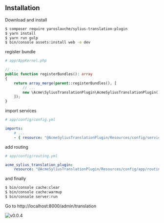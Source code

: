 ## Installation

Download and install
```bash
$ composer require yaroslavche/sylius-translation-plugin
$ yarn install
$ yarn run gulp
$ bin/console assets:install web -e dev
```

register bundle
```php
# app/AppKernel.php

// ...
public function registerBundles(): array
{
    return array_merge(parent::registerBundles(), [
        // ...
        new \Acme\SyliusTranslationPlugin\AcmeSyliusTranslationPlugin(),
    ]);
}
```
import services
```yaml
# app/config/config.yml

imports:
    # ...
    - { resource: "@AcmeSyliusTranslationPlugin/Resources/config/services.yml" }
```

add routing
```yaml
# app/config/routing.yml

acme_sylius_translation_plugin:
    resource: "@AcmeSyliusTranslationPlugin/Resources/config/app/routing.yml"
```

and finally
```bash
$ bin/console cache:clear
$ bin/console cache:warmup
$ bin/console server:run
```
Go to http://localhost:8000/admin/translation

![v0.0.4](http://i.piccy.info/i9/8bb3ff82ad48ad1fbc2f049322477b5a/1526067792/155065/1243534/11052018_224152.png)
